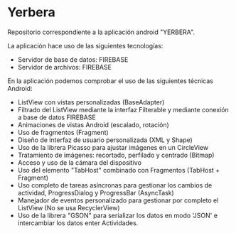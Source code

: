 # Yerbera
Repositorio correspondiente a la aplicación android "YERBERA".

La aplicación hace uso de las siguientes tecnologías:

- Servidor de base de datos: FIREBASE
- Servidor de archivos: FIREBASE

En la aplicación podemos comprobar el uso de las siguientes técnicas Android:

- ListView con vistas personalizadas (BaseAdapter)
- Filtrado del ListView mediante la interfaz Filterable y mediante conexión a base de datos FIREBASE
- Animaciones de vistas Android (escalado, rotación)
- Uso de fragmentos (Fragment) 
- Diseño de interfaz de usuario personalizada (XML y Shape)
- Uso de la librera Picasso para ajustar imágenes en un CircleView
- Tratamiento de imágenes: recortado, perfilado y centrado (Bitmap)
- Acceso y uso de la cámara del dispositivo
- Uso del elemento "TabHost" combinado con Fragmentos (TabHost + Fragment)
- Uso completo de tareas asíncronas para gestionar los cambios de actividad, ProgressDialog y ProgressBar (AsyncTask)
- Manejador de eventos personalizado para gestionar por completo el ListView (No se usa RecyclerView)
- Uso de la librera "GSON" para serializar los datos en modo 'JSON' e intercambiar los datos enter Actividades. 
